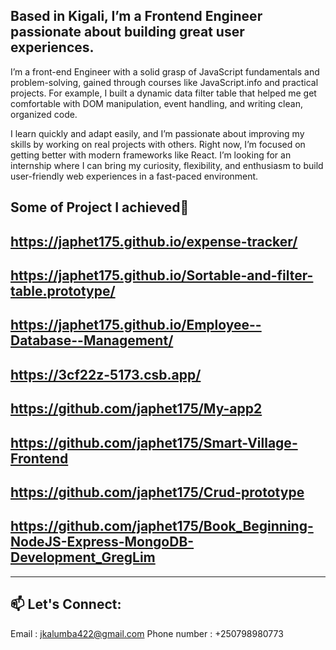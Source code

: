 **Based in Kigali, I’m a Frontend Engineer passionate about building great user experiences.**
----------------------------------------
I’m a front-end Engineer with a solid grasp of JavaScript fundamentals and problem-solving, gained through courses like JavaScript.info and practical projects. For example, I built a dynamic data filter table that helped me get comfortable with DOM manipulation, event handling, and writing clean, organized code.

I learn quickly and adapt easily, and I’m passionate about improving my skills by working on real projects with others. Right now, I’m focused on getting better with modern frameworks like React. I’m looking for an internship where I can bring my curiosity, flexibility, and enthusiasm to build user-friendly web experiences in a fast-paced environment.


**Some of Project I achieved**🚀
---
https://japhet175.github.io/expense-tracker/
---
https://japhet175.github.io/Sortable-and-filter-table.prototype/
---
https://japhet175.github.io/Employee--Database--Management/
---
https://3cf22z-5173.csb.app/
---
https://github.com/japhet175/My-app2
---
https://github.com/japhet175/Smart-Village-Frontend
---
https://github.com/japhet175/Crud-prototype
---
https://github.com/japhet175/Book_Beginning-NodeJS-Express-MongoDB-Development_GregLim
---

---


## 📫 Let's Connect:
Email : jkalumba422@gmail.com
Phone number : +250798980773
